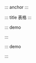 ::: anchor
:::


::: title 表格
:::

::: demo

<template>
  <el-table :data="list" border fit size="mini">
    <el-table-column label="名称">
      <template #default="scope">
        {{scope.row.label}}
      </template>
    </el-table-column>
    <el-table-column label="年龄" prop="age"></el-table-column>
  </el-table>
</template>
<script>
export default {
  data() {
    return {
      count: 0,
      msg: '123',
      list: [{label: '名称', age: 12},{label: '名称', age: 12},{label: '名称', age: 12},]
    }
  },
  beforeCreate() {
      console.log('beforeCreate');
  },
  beforeMount() {
      console.log('beforeMount');
  },
  mounted() {
      console.log('mounted');
  },
  beforeDestroy() {},
  methods: {
    handleSearch(data) {
        console.log(data);
    }
  }
}
</script>

:::

::: demo

<template>
  <el-button>test1</el-button>
</template>
<script>
export default {
  data() {
    return {}
  },
  beforeCreate() {
      console.log('beforeCreate');
  },
  beforeMount() {
      console.log('beforeMount');
  },
  mounted() {
      console.log('mounted');
  },
  beforeDestroy() {},
}
</script>

:::